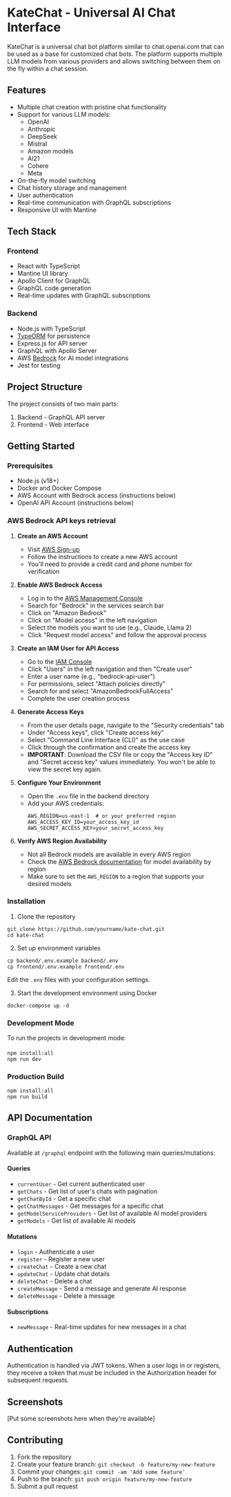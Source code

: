 # KateChat - Universal AI Chat Interface

KateChat is a universal chat bot platform similar to chat.openai.com that can be used as a base for customized chat bots. The platform supports multiple LLM models from various providers and allows switching between them on the fly within a chat session.

## Features

- Multiple chat creation with pristine chat functionality
- Support for various LLM models:
  - OpenAI
  - Anthropic
  - DeepSeek
  - Mistral
  - Amazon models
  - AI21
  - Cohere
  - Meta
- On-the-fly model switching
- Chat history storage and management
- User authentication
- Real-time communication with GraphQL subscriptions
- Responsive UI with Mantine

## Tech Stack

### Frontend
- React with TypeScript
- Mantine UI library
- Apollo Client for GraphQL
- GraphQL code generation
- Real-time updates with GraphQL subscriptions

### Backend
- Node.js with TypeScript
- [TypeORM](https://typeorm.io/relations) for persistence
- Express.js for API server
- GraphQL with Apollo Server
- AWS [Bedrock](https://docs.aws.amazon.com/sdk-for-javascript/v3/developer-guide/javascript_bedrock-runtime_code_examples.html) for AI model integrations
- Jest for testing

## Project Structure

The project consists of two main parts:
1. Backend - GraphQL API server
2. Frontend - Web interface

## Getting Started

### Prerequisites
- Node.js (v18+)
- Docker and Docker Compose
- AWS Account with Bedrock access (instructions below)
- OpenAI API Account (instructions below)

### AWS Bedrock API keys retrieval

1. **Create an AWS Account**
   - Visit [AWS Sign-up](https://portal.aws.amazon.com/billing/signup)
   - Follow the instructions to create a new AWS account
   - You'll need to provide a credit card and phone number for verification

2. **Enable AWS Bedrock Access**
   - Log in to the [AWS Management Console](https://console.aws.amazon.com/)
   - Search for "Bedrock" in the services search bar
   - Click on "Amazon Bedrock"
   - Click on "Model access" in the left navigation
   - Select the models you want to use (e.g., Claude, Llama 2)
   - Click "Request model access" and follow the approval process

3. **Create an IAM User for API Access**
   - Go to the [IAM Console](https://console.aws.amazon.com/iam/)
   - Click "Users" in the left navigation and then "Create user"
   - Enter a user name (e.g., "bedrock-api-user")
   - For permissions, select "Attach policies directly"
   - Search for and select "AmazonBedrockFullAccess"
   - Complete the user creation process

4. **Generate Access Keys**
   - From the user details page, navigate to the "Security credentials" tab
   - Under "Access keys", click "Create access key"
   - Select "Command Line Interface (CLI)" as the use case
   - Click through the confirmation and create the access key
   - **IMPORTANT**: Download the CSV file or copy the "Access key ID" and "Secret access key" values immediately. You won't be able to view the secret key again.

5. **Configure Your Environment**
   - Open the `.env` file in the backend directory
   - Add your AWS credentials:
     ```
     AWS_REGION=us-east-1  # or your preferred region
     AWS_ACCESS_KEY_ID=your_access_key_id
     AWS_SECRET_ACCESS_KEY=your_secret_access_key
     ```

6. **Verify AWS Region Availability**
   - Not all Bedrock models are available in every AWS region
   - Check the [AWS Bedrock documentation](https://docs.aws.amazon.com/bedrock/latest/userguide/models-regions.html) for model availability by region
   - Make sure to set the `AWS_REGION` to a region that supports your desired models


### Installation

1. Clone the repository
```
git clone https://github.com/yourname/kate-chat.git
cd kate-chat
```

2. Set up environment variables
```
cp backend/.env.example backend/.env
cp frontend/.env.example frontend/.env
```
Edit the `.env` files with your configuration settings.

3. Start the development environment using Docker
```
docker-compose up -d
```


### Development Mode

To run the projects in development mode:

#### 
```
npm install:all
npm run dev
```

### Production Build

```
npm install:all
npm run build
```

## API Documentation

### GraphQL API
Available at `/graphql` endpoint with the following main queries/mutations:

#### Queries
- `currentUser` - Get current authenticated user
- `getChats` - Get list of user's chats with pagination
- `getChatById` - Get a specific chat
- `getChatMessages` - Get messages for a specific chat
- `getModelServiceProviders` - Get list of available AI model providers
- `getModels` - Get list of available AI models

#### Mutations
- `login` - Authenticate a user
- `register` - Register a new user
- `createChat` - Create a new chat
- `updateChat` - Update chat details
- `deleteChat` - Delete a chat
- `createMessage` - Send a message and generate AI response
- `deleteMessage` - Delete a message

#### Subscriptions
- `newMessage` - Real-time updates for new messages in a chat

## Authentication

Authentication is handled via JWT tokens. When a user logs in or registers, they receive a token that must be included in the Authorization header for subsequent requests.

## Screenshots

[Put some screenshots here when they're available]

## Contributing

1. Fork the repository
2. Create your feature branch: `git checkout -b feature/my-new-feature`
3. Commit your changes: `git commit -am 'Add some feature'`
4. Push to the branch: `git push origin feature/my-new-feature`
5. Submit a pull request
